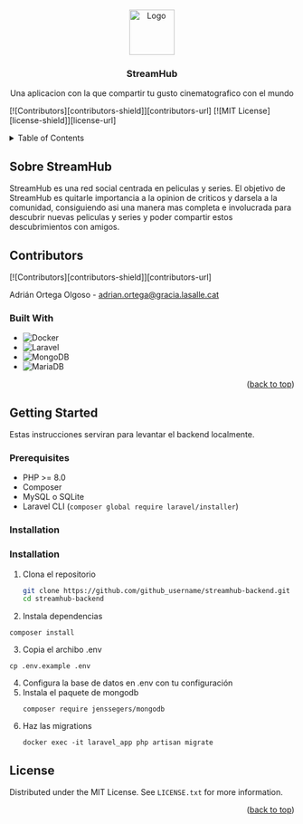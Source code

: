 <!-- Improved compatibility of back to top link: See: https://github.com/othneildrew/Best-README-Template/pull/73 -->
<a name="readme-top"></a>
<!--
*** Thanks for checking out the Best-README-Template. If you have a suggestion
*** that would make this better, please fork the repo and create a pull request
*** or simply open an issue with the tag "enhancement".
*** Don't forget to give the project a star!
*** Thanks again! Now go create something AMAZING! :D
-->



<!-- PROJECT SHIELDS -->
<!--
*** I'm using markdown "reference style" links for readability.
*** Reference links are enclosed in brackets [ ] instead of parentheses ( ).
*** See the bottom of this document for the declaration of the reference variables
*** for contributors-url, forks-url, etc. This is an optional, concise syntax you may use.
*** https://www.markdownguide.org/basic-syntax/#reference-style-links
-->
<!-- FUTURES
[![Forks][forks-shield]][forks-url]
[![Stargazers][stars-shield]][stars-url]
[![Issues][issues-shield]][issues-url]-->





<!-- PROJECT LOGO -->
<br />
<div align="center">
  <a href="https://github.com/github_username/repo_name">
    <img src="images/logo.png" alt="Logo" width="80" height="80">
  </a>

<h3 align="center">StreamHub</h3>

  <p align="center">
    Una aplicacion con la que compartir tu gusto cinematografico con el mundo
    <br />
</div>

[![Contributors][contributors-shield]][contributors-url]
[![MIT License][license-shield]][license-url]

<!-- TABLE OF CONTENTS -->
<details>
  <summary>Table of Contents</summary>
  <ol>
    <li>
      <a href="#about-the-project">About The Project</a>
      <ul>
        <li><a href="#built-with">Built With</a></li>
      </ul>
    </li>
    <li>
      <a href="#getting-started">Getting Started</a>
      <ul>
        <li><a href="#prerequisites">Prerequisites</a></li>
        <li><a href="#installation">Installation</a></li>
        <li><a href="#deployment">Deployment</a></li>
      </ul>
    </li>
    <li><a href="#usage">Usage</a></li>
    <li><a href="#test">Test</a></li>
    <li><a href="#roadmap">Roadmap</a></li>
    <li><a href="#license">License</a></li>
    <li><a href="#acknowledgments">Acknowledgments</a></li>
  </ol>
</details>



<!-- ABOUT THE PROJECT -->
## Sobre StreamHub

StreamHub es una red social centrada en peliculas y series. El objetivo de StreamHub es quitarle importancia a la opinion de criticos y darsela a la comunidad, consiguiendo asi una manera mas completa e involucrada para descubrir nuevas peliculas y series y poder compartir estos descubrimientos con amigos.

## Contributors
[![Contributors][contributors-shield]][contributors-url]

Adrián Ortega Olgoso - adrian.ortega@gracia.lasalle.cat

### Built With

* ![Docker](https://img.shields.io/badge/docker-%230db7ed.svg?style=for-the-badge&logo=docker&logoColor=white)
* ![Laravel](https://img.shields.io/badge/laravel-%23FF2D20.svg?style=for-the-badge&logo=laravel&logoColor=white)
* ![MongoDB](https://img.shields.io/badge/MongoDB-%234ea94b.svg?style=for-the-badge&logo=mongodb&logoColor=white)
* ![MariaDB](https://img.shields.io/badge/MariaDB-003545?style=for-the-badge&logo=mariadb&logoColor=white)

<!-- See: https://github.com/alexandresanlim/Badges4-README.md-Profile?tab=readme-ov-file#-terminal -->

<p align="right">(<a href="#readme-top">back to top</a>)</p>



<!-- GETTING STARTED -->
## Getting Started
Estas instrucciones serviran para levantar el backend localmente.

### Prerequisites

- PHP >= 8.0
- Composer
- MySQL o SQLite
- Laravel CLI (`composer global require laravel/installer`)

### Installation

### Installation

1. Clona el repositorio
   ```bash
   git clone https://github.com/github_username/streamhub-backend.git
   cd streamhub-backend
   ```
2. Instala dependencias
  ```
  composer install
  ```
3. Copia el archibo .env
  ```
  cp .env.example .env
  ```
4. Configura la base de datos en .env con tu configuración
5. Instala el paquete de mongodb
   ```
   composer require jenssegers/mongodb
   ```
6. Haz las migrations
   ```
   docker exec -it laravel_app php artisan migrate
   ```

<!-- LICENSE -->
## License

Distributed under the MIT License. See `LICENSE.txt` for more information.

<p align="right">(<a href="#readme-top">back to top</a>)</p>



